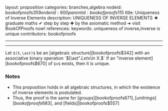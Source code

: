 layout: proposition
categories: branches,algebra
nodeid: bookofproofs$359
orderid: 600
parentid: bookofproofs$115
title: Uniqueness of Inverse Elements
description: UNIQUENESS OF INVERSE ELEMENTS ★ graduate maths ✔ step by step ✚ by the axiomatic method ➜ visit BookOfProofs now!
references: 
keywords: uniqueness of inverse,inverse is unique
contributors: bookofproofs

---


---

Let `$(X,\ast)$` be an [algebraic structure][bookofproofs$342] with an associative binary operation `$[\ast".$` Let `$x\in X.$` If an "inverse element][bookofproofs$670] of `$x$` exists, then it is unique.

### Notes

* This proposition holds in all algebraic structures, in which the existence of inverse elements is postulated.
* Thus, the proof is the same for [groups][bookofproofs$671], [unit rings][bookofproofs$683], and [fields][bookofproofs$557]
